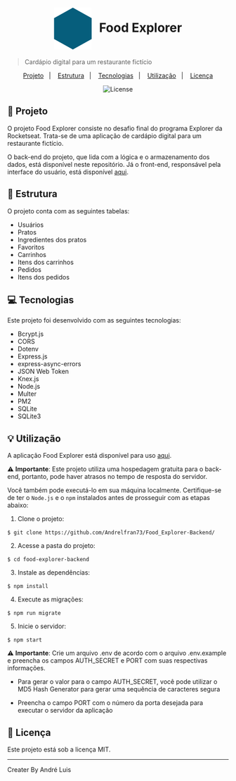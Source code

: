 <h1 align="center" style="text-align: center;">
  <img alt="Logo do Food Explorer" src="./src/assets/favicon.svg" style="vertical-align: middle; margin-right: 10px;">
  Food Explorer
</h1>

> Cardápio digital para um restaurante fictício

<p align="center">
  <a href="#project">Projeto</a>&nbsp;&nbsp;&nbsp;|&nbsp;&nbsp;&nbsp;
  <a href="#structure">Estrutura</a>&nbsp;&nbsp;&nbsp;|&nbsp;&nbsp;&nbsp;
  <a href="#technologies">Tecnologias</a>&nbsp;&nbsp;&nbsp;|&nbsp;&nbsp;&nbsp;
  <a href="#usage">Utilização</a>&nbsp;&nbsp;&nbsp;|&nbsp;&nbsp;&nbsp;
  <a href="#license">Licença</a>
</p>

<p align="center">
  <img alt="License" src="https://img.shields.io/static/v1?label=license&message=MIT&color=49AA26&labelColor=000000">
</p>

<h2 id="project">📁 Projeto</h2>

O projeto Food Explorer consiste no desafio final do programa Explorer da Rocketseat. Trata-se de uma aplicação de cardápio digital para um restaurante fictício.

O back-end do projeto, que lida com a lógica e o armazenamento dos dados, está disponível neste repositório. Já o front-end, responsável pela interface do usuário, está disponível [aqui](https://github.com/Andrelfran73/Food_Explorer-Frontend).

<h2 id="structure">📌 Estrutura</h2>

O projeto conta com as seguintes tabelas:

- Usuários
- Pratos
- Ingredientes dos pratos
- Favoritos
- Carrinhos
- Itens dos carrinhos
- Pedidos
- Itens dos pedidos

<h2 id="technologies">💻 Tecnologias</h2>

Este projeto foi desenvolvido com as seguintes tecnologias:

- Bcrypt.js
- CORS
- Dotenv
- Express.js
- express-async-errors
- JSON Web Token
- Knex.js
- Node.js
- Multer
- PM2
- SQLite
- SQLite3

<h2 id="usage">💡 Utilização</h2>

A aplicação Food Explorer está disponível para uso [aqui](https://food-explorer-frontend-80e47f.netlify.app/).

⚠️ **Importante**: Este projeto utiliza uma hospedagem gratuita para o back-end, portanto, pode haver atrasos no tempo de resposta do servidor.

Você também pode executá-lo em sua máquina localmente. Certifique-se de ter o ``Node.js`` e o ``npm`` instalados antes de prosseguir com as etapas abaixo:

1. Clone o projeto:

```
$ git clone https://github.com/Andrelfran73/Food_Explorer-Backend/
```

2. Acesse a pasta do projeto:

```
$ cd food-explorer-backend
```

3. Instale as dependências:

```
$ npm install
```

4. Execute as migrações:

```
$ npm run migrate
```

5. Inicie o servidor:

```
$ npm start
```

⚠️ **Importante**: Crie um arquivo .env de acordo com o arquivo .env.example e preencha os campos AUTH_SECRET e PORT com suas respectivas informações.

- Para gerar o valor para o campo AUTH_SECRET, você pode utilizar o MD5 Hash Generator para gerar uma sequência de caracteres segura

- Preencha o campo PORT com o número da porta desejada para executar o servidor da aplicação

<h2 id="license">📝 Licença</h2>

Este projeto está sob a licença MIT.

---

Creater By André Luis


